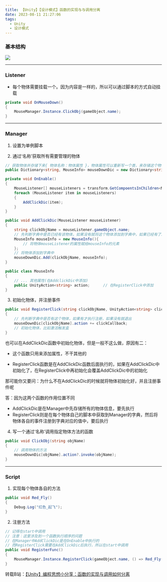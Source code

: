 ```yaml
---
title: 【Unity】【设计模式】函数的实现与与调用分离
date: 2023-08-11 21:27:06
tags:
  - Unity
  - 设计模式
---
```



### 基本结构

<img src="/../images/unity/函数的实现与与调用分离.png"></img>

<!-- more -->

---



### Listener

- 每个物体需要挂载一个。因为内容是一样的，所以可以通过脚本的方式自动挂载

```C#
private void OnMouseDown()
{
    MouseManager.Instance.ClickObj(gameObject.name);
}
```

---



### Manager

1. 设置为单例脚本

2. 通过‘名称’获取所有需要管理的物体

```c#
// 获取物体并存储下来{ 物体名称：物体属性 }，物体属性可以重新写一个类，来存储这个物体所有需要用到的属性
public Dictionary<string, MouseInfo> mouseDownDic = new Dictionary<string, MouseInfo>();

private void OnEnable()
{
    MouseListener[] mouseListeners = transform.GetCompoentsInChildren<MouseListener>();
    foreach (MouseListener item in mouseListeners)
    {
        AddClickDic(item);
    }
}

public void AddClickDic(MouseListener mouseListener)
{
    string clickObjName = mouseListener.gameObject.name;
    // 先判断字典中是否已经有该物体，如果没有就将这个物体添加到字典中，如果已经有了就退出
    MouseInfo mouseInfo = new MouseInfo(){
        // 将物体mouseListener的属性赋给mouseInfo的元素
    };
    // 将物体添加到字典中
    mouseDownDic.Add(clickObjName, mouseInfo);
}

public class MouseInfo
{
    // ... 其他属性(在AddclickDic中添加)
    public UnityAction<string> action;		// 在RegisterClick中添加
}
```

3. 初始化物体，并注册事件

```c#
public void RegisterClick(string clickObjName, UnityAction<string> clickCallback)
{
    // 先判断字典中是否有这个物体，如果有才执行注册，如果没有就退出
    mouseDownDic[clickObjName].action += clickCallback;
    // 初始化物体，比如激活触发盒
}
```

也可以在AddClickDic函数中初始化物体，但是一般不这么做，原因有二：

- 这个函数只用来添加属性，不干其他的

- RegisterClick函数是在AddClickDic函数后面执行的，如果在AddClickDic中初始化了，在RegisterClick中再初始化会覆盖AddClickDic中的初始化

那可能你又要问：为什么不在AddClickDic的时候就将物体初始化好，并且注册事件呢

答：因为这两个函数的作用位置不同

- AddClickDic是在Manager中先存储所有的物体信息，要先执行
- RegisterClick则是在每个物体自己的脚本中获取到Manager的字典，然后将物体各自的事件注册到字典对应的值中，要后执行

4. 写一个通过‘名称’调用指定物体方法的函数

```c#
public void ClickObj(string objName)
{
    // 调用物体的方法
    mouseDownDic[objName].action?.invoke(objName);
}
```

---



### Script

1. 实现每个物体各自的方法

```C#
public void Red_Fly()
{
    Debug.Log("红色_起飞");
}
```

2. 注册方法

```c#
// 记得在start中调用
// 注意：这里涉及到一个函数执行顺序的问题
// 在Manager中AddClickDic是在OnEnable中执行的
// 而RegisterClick需要在AddClickDic后执行，所以在start中调用
public void RegisterFunc()
{
    MouseManager.Instance.RegisterClick(gameObject.name, () => Red_Fly());
}
```

转载B站：[【Unity】编程思想小分享：函数的实现与调用如何分离](https://www.bilibili.com/video/BV1zk4y1g7RG/?spm_id_from=333.1007.top_right_bar_window_history.content.click&vd_source=56c4342823eb8458689563e7f2be4f99)
